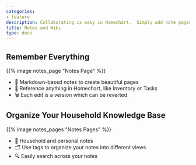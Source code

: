 ```yaml
---
categories:
- feature
description: Collaborating is easy in Homechart.  Simply add note pages filled with content like notes or how-tos, Homechart makes it easy to search and organize your knowledge base.
title: Notes and Wiki
type: docs
---
```


## Remember Everything

{{% image notes_page "Notes Page" %}}

- 📔 Markdown-based notes to create beautiful pages
- 📎 Reference anything in Homechart, like Inventory or Tasks
- 🗑 Each edit is a version which can be reverted

## Organize Your Household Knowledge Base

{{% image notes_pages "Notes Pages" %}}

- 🧠 Household and personal notes
- 🗂 Use tags to organize your notes into different views
- 🔍 Easily search across your notes

